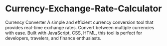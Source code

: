 # Currency-Exchange-Rate-Calculator
Currency Converter A simple and efficient currency conversion tool that provides real-time exchange rates. Convert between multiple currencies with ease. Built with JavaScript, CSS, HTML, this tool is perfect for developers, travelers, and finance enthusiasts.
